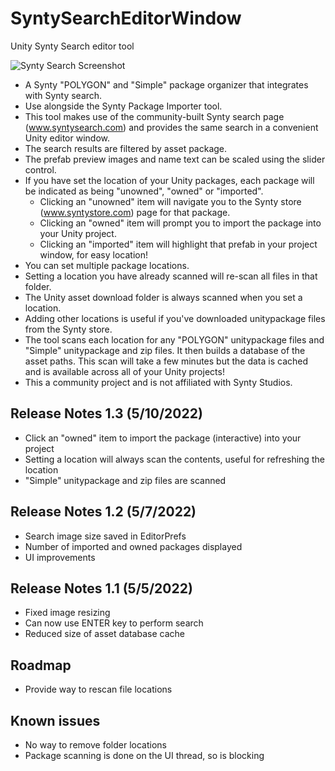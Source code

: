# SyntySearchEditorWindow
Unity Synty Search editor tool

![Synty Search Screenshot](https://user-images.githubusercontent.com/80069077/167243235-0a3f822d-849b-4b7e-a1b2-06a37c486a3a.PNG)

- A Synty "POLYGON" and "Simple" package organizer that integrates with Synty search.
- Use alongside the Synty Package Importer tool.
- This tool makes use of the community-built Synty search page (www.syntysearch.com) and provides the same search in a convenient Unity editor window.
- The search results are filtered by asset package.
- The prefab preview images and name text can be scaled using the slider control. 
- If you have set the location of your Unity packages, each package will be indicated as being "unowned", "owned" or "imported".
  - Clicking an "unowned" item will navigate you to the Synty store (www.syntystore.com) page for that package.
  - Clicking an "owned" item will prompt you to import the package into your Unity project.
  - Clicking an "imported" item will highlight that prefab in your project window, for easy location!
- You can set multiple package locations.
- Setting a location you have already scanned will re-scan all files in that folder.
- The Unity asset download folder is always scanned when you set a location.
- Adding other locations is useful if you've downloaded unitypackage files from the Synty store.
- The tool scans each location for any "POLYGON" unitypackage files and "Simple" unitypackage and zip files. It then builds a database of the asset paths. This scan will take a few minutes but the data is cached and is available across all of your Unity projects!
- This a community project and is not affiliated with Synty Studios.

Release Notes 1.3 (5/10/2022)
------------------------

- Click an "owned" item to import the package (interactive) into your project
- Setting a location will always scan the contents, useful for refreshing the location
- "Simple" unitypackage and zip files are scanned

Release Notes 1.2 (5/7/2022)
------------------------

- Search image size saved in EditorPrefs
- Number of imported and owned packages displayed
- UI improvements

Release Notes 1.1  (5/5/2022)
------------------------

- Fixed image resizing
- Can now use ENTER key to perform search
- Reduced size of asset database cache

Roadmap
-------
- Provide way to rescan file locations

Known issues
------------
- No way to remove folder locations
- Package scanning is done on the UI thread, so is blocking